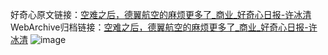 好奇心原文链接：[空难之后，德翼航空的麻烦更多了_商业_好奇心日报-许冰清](https://www.qdaily.com/articles/7919.html)
WebArchive归档链接：[空难之后，德翼航空的麻烦更多了_商业_好奇心日报-许冰清](http://web.archive.org/web/20190623173117/https://www.qdaily.com/articles/7919.html)
![image](http://ww3.sinaimg.cn/large/007d5XDply1g3wk42vzxfj30u02r21kx)